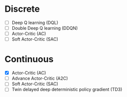# Discrete
- [ ] Deep Q learning (DQL)
- [ ] Double Deep Q learning (DDQN)
- [ ] Actor-Critic (AC)
- [ ] Soft Actor-Critic (SAC)

# Continuous
- [X] Actor-Critic (AC)
- [ ] Advance Actor-Critic (A2C)
- [ ] Soft Actor-Critic (SAC)
- [ ] Twin delayed deep deterministic policy gradient (TD3)
